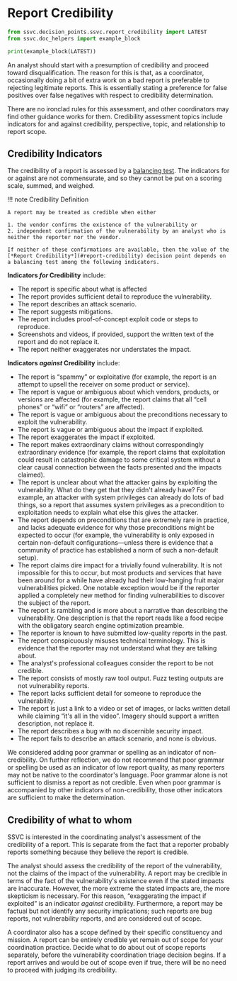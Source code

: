 # Report Credibility

```python exec="true" idprefix=""
from ssvc.decision_points.ssvc.report_credibility import LATEST
from ssvc.doc_helpers import example_block

print(example_block(LATEST))
```

An analyst should start with a presumption of credibility and proceed toward disqualification.
The reason for this is that, as a coordinator, occasionally doing a bit of extra work on a bad report is preferable to rejecting legitimate reports.
This is essentially stating a preference for false positives over false negatives with respect to credibility determination.

There are no ironclad rules for this assessment, and other coordinators may find other guidance works for them.
Credibility assessment topics include indicators for and against credibility, perspective, topic, and relationship to report scope.

## Credibility Indicators

The credibility of a report is assessed by a [balancing test](https://lsolum.typepad.com/legaltheory/2013/08/legal-theory-lexicon-balancing-tests.html).
The indicators for or against are not commensurate, and so they cannot be put on a scoring scale, summed, and weighed.

!!! note Credibility Definition

    A report may be treated as credible when either

    1. the vendor confirms the existence of the vulnerability or
    2. independent confirmation of the vulnerability by an analyst who is neither the reporter nor the vendor.

    If neither of these confirmations are available, then the value of the [*Report Credibility*](#report-credibility) decision point depends on a balancing test among the following indicators.

**Indicators *for* Credibility** include:

- The report is specific about what is affected
- The report provides sufficient detail to reproduce the vulnerability.
- The report describes an attack scenario.
- The report suggests mitigations.
- The report includes proof-of-concept exploit code or steps to reproduce.
- Screenshots and videos, if provided, support the written text of the report and do not replace it.
- The report neither exaggerates nor understates the impact.

**Indicators *against* Credibility** include:

- The report is “spammy” or exploitative (for example, the report is an attempt to upsell the receiver on some product or service).
- The report is vague or ambiguous about which vendors, products, or versions are affected (for example, the report claims that all “cell phones” or “wifi” or “routers” are affected).
- The report is vague or ambiguous about the preconditions necessary to exploit the vulnerability.
- The report is vague or ambiguous about the impact if exploited.
- The report exaggerates the impact if exploited.
- The report makes extraordinary claims without correspondingly extraordinary evidence (for example, the report claims that exploitation could result in catastrophic damage to some critical system without a clear causal connection between the facts presented and the impacts claimed).
- The report is unclear about what the attacker gains by exploiting the vulnerability. What do they get that they didn't already have? For example, an attacker with system privileges can already do lots of bad things, so a report that assumes system privileges as a precondition to exploitation needs to explain what else this gives the attacker.
- The report depends on preconditions that are extremely rare in practice, and lacks adequate evidence for why those preconditions might be expected to occur (for example, the vulnerability is only exposed in certain non-default configurations—unless there is evidence that a community of practice has established a norm of such a non-default setup).
- The report claims dire impact for a trivially found vulnerability. It is not impossible for this to occur, but most products and services that have been around for a while have already had their low-hanging fruit major vulnerabilities picked. One notable exception would be if the reporter applied a completely new method for finding vulnerabilities to discover the subject of the report.
- The report is rambling and is more about a narrative than describing the vulnerability. One description is that the report reads like a food recipe with the obligatory search engine optimization preamble.
- The reporter is known to have submitted low-quality reports in the past.
- The report conspicuously misuses technical terminology. This is evidence that the reporter may not understand what they are talking about.
- The analyst's professional colleagues consider the report to be not credible.
- The report consists of mostly raw tool output. Fuzz testing outputs are not vulnerability reports.
- The report lacks sufficient detail for someone to reproduce the vulnerability.
- The report is just a link to a video or set of images, or lacks written detail while claiming “it's all in the video”. Imagery should support a written description, not replace it.
- The report describes a bug with no discernible security impact.
- The report fails to describe an attack scenario, and none is obvious.

We considered adding poor grammar or spelling as an indicator of non-credibility.
On further reflection, we do not recommend that poor grammar or spelling be used as an indicator of low report quality, as many reporters may not be native to the coordinator's language.
Poor grammar alone is not sufficient to dismiss a report as not credible.
Even when poor grammar is accompanied by other indicators of non-credibility, those other indicators are sufficient to make the determination.

## Credibility of what to whom

SSVC is interested in the coordinating analyst's assessment of the credibility of a report.
This is separate from the fact that a reporter probably reports something because they believe the report is credible.

The analyst should assess the credibility of the report of the vulnerability, not the claims of the impact of the vulnerability.
A report may be credible in terms of the fact of the vulnerability's existence even if the stated impacts are inaccurate.
However, the more extreme the stated impacts are, the more skepticism is necessary.
For this reason, “exaggerating the impact if exploited” is an indicator *against* credibility.
Furthermore, a report may be factual but not identify any security implications; such reports are bug reports, not vulnerability reports, and are considered out of scope.

A coordinator also has a scope defined by their specific constituency and mission.
A report can be entirely credible yet remain out of scope for your coordination practice.
Decide what to do about out of scope reports separately, before the vulnerability coordination triage decision begins.
If a report arrives and would be out of scope even if true, there will be no need to proceed with judging its credibility.
